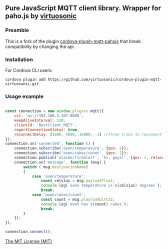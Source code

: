 ## Pure JavaScript MQTT client library. Wrapper for paho.js by [virtuosonic](http://machines.virtuosonic-sdc.com) ##

### Preamble 
This is a fork of the plugin [cordova-plugin-mqtt-pahojs](https://github.com/estbeetoo/cordova-plugin-mqtt-pahojs) that break compatibility by changing the api.

### Installation

For Cordova CLI users:

```
cordova plugin add https://github.com/virtuosonic/cordova-plugin-mqtt-virtuosonic.git
```

### Usage example

``` javascript

const connection = new window.plugins.mqtt({
    uri: 'ws://192.168.2.107:8080',
    keepAliveInterval: 120,
    clientId: 'BestClient_MQTT',
    reportConnectionStatus: true,
    reconnectDelay: [1000, 5000, 10000, -1] //three tries to reconnect will take place. If -1 met, then reconnect process will stop.
});
connection.on('connected', function () {
    connection.subscribe('oven/temperature', {qos: 2});
	connection.subscribe('oven/cakes/count', {qos: 2});
    connection.publish('alarms/firealert', 'hi, guys!', {qos: 1, retained: true});
    connection.on('message', function (msg) {
		switch ( msg.destinationName)
		{
			case 'oven/temperature':
				const celsius = msg.payloadFloat;
				console.log(`oven temperature is ${celsius} degrees`);
				break;
			case 'oven/cakes/count':
				const count = msg.playloadUint32;
				console.log(`oven has ${count} cakes`);
				break;
		}
    });
});

connection.connect();
```

[The MIT License (MIT)](http://www.opensource.org/licenses/mit-license.html)